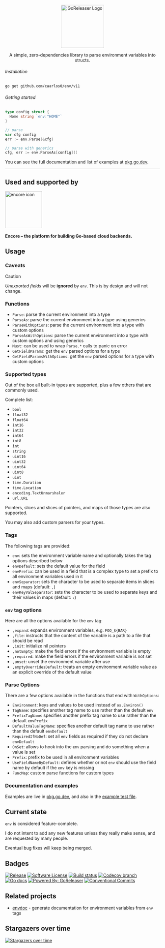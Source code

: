 <p align="center">
  <img alt="GoReleaser Logo" src="https://becker.software/env.png" height="140" />
  <p align="center">A simple, zero-dependencies library to parse environment variables into structs.</p>
</p>

###### Installation

```bash
go get github.com/caarlos0/env/v11
```

###### Getting started

```go
type config struct {
  Home string `env:"HOME"`
}

// parse
var cfg config
err := env.Parse(&cfg)

// parse with generics
cfg, err := env.ParseAs[config]()
```

You can see the full documentation and list of examples at [pkg.go.dev](https://pkg.go.dev/github.com/caarlos0/env/v11).

---

## Used and supported by

<p>
  <a href="https://encore.dev">
    <img src="https://user-images.githubusercontent.com/78424526/214602214-52e0483a-b5fc-4d4c-b03e-0b7b23e012df.svg" width="120px" alt="encore icon" />
  </a>
  <br/>
  <br/>
  <b>Encore – the platform for building Go-based cloud backends.</b>
  <br/>
</p>

## Usage

### Caveats

> [!CAUTION]
>
> _Unexported fields_ will be **ignored** by `env`.
> This is by design and will not change.

### Functions

- `Parse`: parse the current environment into a type
- `ParseAs`: parse the current environment into a type using generics
- `ParseWithOptions`: parse the current environment into a type with custom options
- `ParseAsWithOptions`: parse the current environment into a type with custom options and using generics
- `Must`: can be used to wrap `Parse.*` calls to panic on error
- `GetFieldParams`: get the `env` parsed options for a type
- `GetFieldParamsWithOptions`: get the `env` parsed options for a type with custom options

### Supported types

Out of the box all built-in types are supported, plus a few others that are commonly used.

Complete list:

- `bool`
- `float32`
- `float64`
- `int16`
- `int32`
- `int64`
- `int8`
- `int`
- `string`
- `uint16`
- `uint32`
- `uint64`
- `uint8`
- `uint`
- `time.Duration`
- `time.Location`
- `encoding.TextUnmarshaler`
- `url.URL`

Pointers, slices and slices of pointers, and maps of those types are also supported.

You may also add custom parsers for your types.

### Tags

The following tags are provided:

- `env`: sets the environment variable name and optionally takes the tag options described below
- `envDefault`: sets the default value for the field
- `envPrefix`: can be used in a field that is a complex type to set a prefix to all environment variables used in it
- `envSeparator`: sets the character to be used to separate items in slices and maps (default: `,`)
- `envKeyValSeparator`: sets the character to be used to separate keys and their values in maps (default: `:`)

### `env` tag options

Here are all the options available for the `env` tag:

- `,expand`: expands environment variables, e.g. `FOO_${BAR}`
- `,file`: instructs that the content of the variable is a path to a file that should be read
- `,init`: initialize nil pointers
- `,notEmpty`: make the field errors if the environment variable is empty
- `,required`: make the field errors if the environment variable is not set
- `,unset`: unset the environment variable after use
- `,emptyOverridesDefault`: treats an empty environment variable value as an explicit override of the default value

### Parse Options

There are a few options available in the functions that end with `WithOptions`:

- `Environment`: keys and values to be used instead of `os.Environ()`
- `TagName`: specifies another tag name to use rather than the default `env`
- `PrefixTagName`: specifies another prefix tag name to use rather than the default `envPrefix`
- `DefaultValueTagName`: specifies another default tag name to use rather than the default `envDefault`
- `RequiredIfNoDef`: set all `env` fields as required if they do not declare `envDefault`
- `OnSet`: allows to hook into the `env` parsing and do something when a value is set
- `Prefix`: prefix to be used in all environment variables
- `UseFieldNameByDefault`: defines whether or not `env` should use the field name by default if the `env` key is missing
- `FuncMap`: custom parse functions for custom types

### Documentation and examples

Examples are live in [pkg.go.dev](https://pkg.go.dev/github.com/caarlos0/env/v11),
and also in the [example test file](./example_test.go).

## Current state

`env` is considered feature-complete.

I do not intent to add any new features unless they really make sense, and are
requested by many people.

Eventual bug fixes will keep being merged.

## Badges

[![Release](https://img.shields.io/github/release/caarlos0/env.svg?style=for-the-badge)](https://github.com/goreleaser/goreleaser/releases/latest)
[![Software License](https://img.shields.io/badge/license-MIT-brightgreen.svg?style=for-the-badge)](/LICENSE.md)
[![Build status](https://img.shields.io/github/actions/workflow/status/caarlos0/env/build.yml?style=for-the-badge&branch=main)](https://github.com/caarlos0/env/actions?workflow=build)
[![Codecov branch](https://img.shields.io/codecov/c/github/caarlos0/env/main.svg?style=for-the-badge)](https://codecov.io/gh/caarlos0/env)
[![Go docs](https://img.shields.io/badge/godoc-reference-blue.svg?style=for-the-badge)](http://godoc.org/github.com/caarlos0/env/v11)
[![Powered By: GoReleaser](https://img.shields.io/badge/powered%20by-goreleaser-green.svg?style=for-the-badge)](https://github.com/goreleaser)
[![Conventional Commits](https://img.shields.io/badge/Conventional%20Commits-1.0.0-yellow.svg?style=for-the-badge)](https://conventionalcommits.org)

## Related projects

- [envdoc](https://github.com/g4s8/envdoc) - generate documentation for environment variables from `env` tags

## Stargazers over time

[![Stargazers over time](https://starchart.cc/caarlos0/env.svg)](https://starchart.cc/caarlos0/env)
